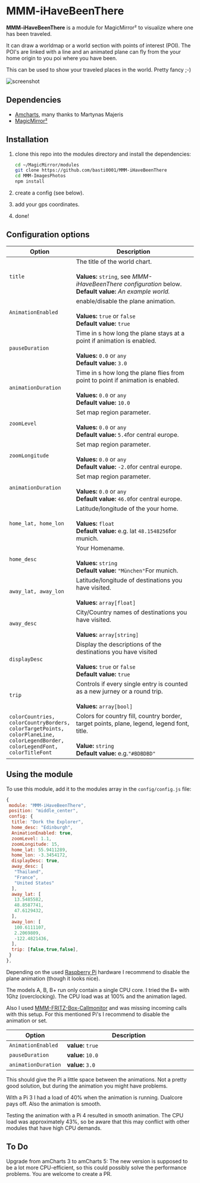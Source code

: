 # MMM-iHaveBeenThere

**MMM-iHaveBeenThere** is a module for MagicMirror² to visualize where one has been traveled.

It can draw a worldmap or a world section with points of interest (POI). The POI's are linked with a line and an animated plane can fly from the your home origin to you poi where you have been.

This can be used to show your traveled places in the world. Pretty fancy ;-)

![screenshot](picture/example.png)

## Dependencies

- [Amcharts](https://www.amcharts.com/demos/), many thanks to Martynas Majeris
- [MagicMirror²](https://github.com/MichMich/MagicMirror)

## Installation

1. clone this repo into the modules directory and install the dependencies:

   ```bash
   cd ~/MagicMirror/modules
   git clone https://github.com/basti0001/MMM-iHaveBeenThere
   cd MMM-ImagesPhotos
   npm install
   ```

2. create a config (see below).
3. add your gps coordinates.
4. done!

## Configuration options

<table width="100%">
 <thead>
  <tr>
   <th>Option</th>
   <th width="100%">Description</th>
  </tr>
 <thead>
 <tbody>
  <tr>
   <td><code>title</code></td>
   <td>The title of the world chart.<br>
    <br><b>Values:</b> <code>string</code>, see <i>MMM-iHaveBeenThere configuration</i> below.
    <br><b>Default value:</b> <i>An example world.</i>
   </td>
  </tr>
  <tr>
   <td><code>AnimationEnabled</code></td>
   <td>enable/disable the plane animation.<br>
    <br><b>Values:</b> <code>true</code> or <code>false</code>
    <br><b>Default value:</b> <code>true</code>
   </td>
  </tr>
  <tr>
   <td><code>pauseDuration</code></td>
   <td>Time in s how long the plane stays at a point if animation is enabled.<br>
    <br><b>Values:</b> <code>0.0</code> or <code>any</code>
    <br><b>Default value:</b> <code>3.0</code>
   </td>
  </tr>
  <tr>
   <td><code>animationDuration</code></td>
   <td>Time in s how long the plane flies from point to point if animation is enabled.<br>
    <br><b>Values:</b> <code>0.0</code> or <code>any</code>
    <br><b>Default value:</b> <code>10.0</code>
   </td>
  </tr>
  <tr>
   <td><code>zoomLevel</code></td>
   <td>Set map region parameter.<br>
    <br><b>Values:</b> <code>0.0</code> or <code>any</code>
    <br><b>Default value:</b> <code>5.4</code>for central europe.
   </td>
  </tr>
  <tr>
   <td><code>zoomLongitude</code></td>
   <td>Set map region parameter.<br>
    <br><b>Values:</b> <code>0.0</code> or <code>any</code>
    <br><b>Default value:</b> <code>-2.0</code>for central europe.
   </td>
  </tr>
  <tr>
   <td><code>animationDuration</code></td>
   <td>Set map region parameter.<br>
    <br><b>Values:</b> <code>0.0</code> or <code>any</code>
    <br><b>Default value:</b> <code>46.0</code>for central europe.
   </td>
  </tr>
  <tr>
   <td><code>home_lat, home_lon</code></td>
   <td>Latitude/longitude of the your home.<br>
    <br><b>Values:</b> <code>float</code>
    <br><b>Default value:</b> e.g. lat <code>48.1548256</code>for munich.
   </td>
  </tr>
  <tr>
   <td><code>home_desc</code></td>
   <td>Your Homename.<br>
    <br><b>Values:</b> <code>string</code>
    <br><b>Default value:</b> <code>"München"</code>For munich.
   </td>
  </tr>
  <tr>
   <td><code>away_lat, away_lon</code></td>
   <td>Latitude/longitude of destinations you have visited.<br>
    <br><b>Values:</b> <code>array[float]</code>
   </td>
  </tr>
  <tr>
   <td><code>away_desc</code></td>
   <td>City/Country names of destinations you have visited.<br>
    <br><b>Values:</b> <code>array[string]</code>
   </td>
  </tr>
  <tr>
   <td><code>displayDesc</code></td>
   <td>Display the descriptions of the destinations you have visited<br>
    <br><b>Values:</b> <code>true</code> or <code>false</code>
    <br><b>Default value:</b> <code>true</code></td>
  </tr>
  <tr>
   <td><code>trip</code></td>
   <td>Controls if every single entry is counted as a new jurney or a round trip.<br>
    <br><b>Values:</b> <code>array[bool]</code>
   </td>
  </tr>
  <tr>
   <td><code>colorCountries, colorCountryBorders, colorTargetPoints, colorPlaneLine, colorLegendBorder, colorLegendFont, colorTitleFont</code></td>
   <td>Colors for country fill, country border, target points, plane, legend, legend font, title.<br>
    <br><b>Value:</b> <code>string</code>
    <br><b>Default value:</b> e.g.<code>"#BDBDBD"</code>
   </td>
  </tr>
 </tbody>
</table>

## Using the module

To use this module, add it to the modules array in the `config/config.js` file:

```javascript
{
 module: "MMM-iHaveBeenThere",
 position: "middle_center",
 config: {
  title: "Dork the Explorer",
  home_desc: "Edinburgh",
  AnimationEnabled: true,
  zoomLevel: 1.1,
  zoomLongitude: 15,
  home_lat: 55.9411289,
  home_lon: -3.3454172,
  displayDesc: true,
  away_desc: [
   "Thailand",
   "France",
   "United States"
  ],
  away_lat: [
   13.5485582,
   48.8587741,
   47.6129432,
  ],
  away_lon: [
   100.6111107,
   2.2069809,
   -122.4821436,
  ],
  trip: [false,true,false],
 }
},
```

Depending on the used [Raspberry Pi](https://de.wikipedia.org/wiki/Raspberry_Pi) hardware I recommend to disable the plane animation (though it looks nice).

The models A, B, B+ run only contain a single CPU core. I tried the B+ with 1Ghz (overclocking). The CPU load was at 100% and the animation laged.

Also I used [MMM-FRITZ-Box-Callmonitor](https://github.com/paviro/MMM-FRITZ-Box-Callmonitor) and was missing incoming calls with this setup. For this mentioned Pi's I recommend to disable the animation or set.

<table width="100%">
 <thead>
  <tr>
   <th>Option</th>
   <th width="100%">Description</th>
  </tr>
 <thead>
 <tbody>
  <tr>
   <td><code>AnimationEnabled</code></td>
   <td><b>value:</b> <code>true</code>
   </td>
  </tr>
  <tr>
   <td><code>pauseDuration</code></td>
   <td><b>value:</b> <code>10.0</code></td>
  </tr>
  <tr>
   <td><code>animationDuration</code></td>
   <td><b>value:</b> <code>3.0</code></td>
  </tr>
 </tbody>
</table>

This should give the Pi a little space between the animations. Not a pretty good solution, but during the animation you might have problems.

With a Pi 3 I had a load of 40% when the animation is running. Dualcore pays off. Also the animation is smooth.

Testing the animation with a Pi 4 resulted in smooth animation. The CPU load was approximately 43%, so be aware that this may conflict with other modules that have high CPU demands.

## To Do

Upgrade from amCharts 3 to amCharts 5: The new version is supposed to be a lot more CPU-efficient, so this could possibly solve the performance problems. You are welcome to create a PR.

